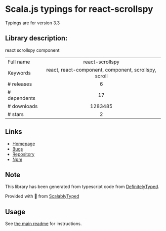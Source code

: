 
# Scala.js typings for react-scrollspy

Typings are for version 3.3

## Library description:
react scrollspy component

|                    |                 |
| ------------------ | :-------------: |
| Full name          | react-scrollspy |
| Keywords           | react, react-component, component, scrollspy, scroll |
| # releases         | 6 |
| # dependents       | 17 |
| # downloads        | 1283485 |
| # stars            | 2 |

## Links
- [Homepage](https://github.com/makotot/react-scrollspy#readme)
- [Bugs](https://github.com/makotot/react-scrollspy/issues)
- [Repository](https://github.com/makotot/react-scrollspy)
- [Npm](https://www.npmjs.com/package/react-scrollspy)
    


## Note
This library has been generated from typescript code from [DefinitelyTyped](https://definitelytyped.org).

Provided with :purple_heart: from [ScalablyTyped](https://github.com/oyvindberg/ScalablyTyped)

## Usage
See [the main readme](../../readme.md) for instructions.


